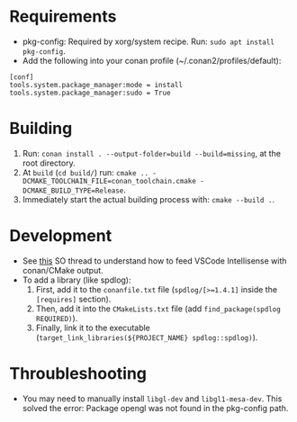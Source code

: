 Requirements
============

 - pkg-config: Required by xorg/system recipe. Run: `sudo apt install pkg-config`.
 - Add the following into your conan profile (~/.conan2/profiles/default):
 ```
[conf]
tools.system.package_manager:mode = install
tools.system.package_manager:sudo = True
 ```

 Building
 ========

 1. Run: `conan install . --output-folder=build --build=missing`, at the root directory.
 2. At `build` (`cd build/`) run: `cmake .. -DCMAKE_TOOLCHAIN_FILE=conan_toolchain.cmake -DCMAKE_BUILD_TYPE=Release`.
 3. Immediately start the actual building process with: `cmake --build .`.

Development
===========

- See [this](https://stackoverflow.com/questions/58077908/linking-conan-include-to-vs-code) SO thread to understand how to feed VSCode Intellisense with conan/CMake output.
- To add a library (like spdlog):
  1. First, add it to the `conanfile.txt` file (`spdlog/[>=1.4.1]` inside the `[requires]` section).
  2. Then, add it into the `CMakeLists.txt` file (add `find_package(spdlog REQUIRED)`).
  3. Finally, link it to the executable (`target_link_libraries(${PROJECT_NAME} spdlog::spdlog)`).

 Throubleshooting
 ================

 - You may need to manually install `libgl-dev` and `libgl1-mesa-dev`. This solved the error: Package opengl was not found in the pkg-config path.